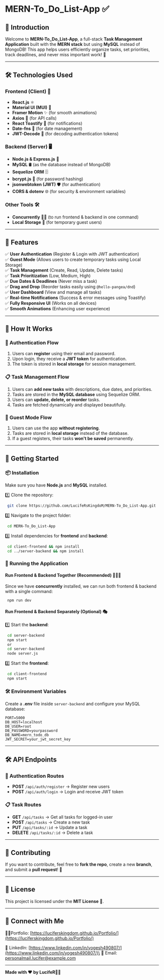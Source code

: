 # MERN-To\_Do\_List-App ✅

## 🚀 Introduction

Welcome to **MERN-To\_Do\_List-App**, a full-stack **Task Management Application** built with the **MERN stack** but using **MySQL** instead of MongoDB! This app helps users efficiently organize tasks, set priorities, track deadlines, and never miss important work! 🎯

---

## 🛠️ Technologies Used

### Frontend (Client) 🎨

- **React.js** ⚛️
- **Material UI (MUI)** 🎨
- **Framer Motion** ✨ (for smooth animations)
- **Axios** 🔄 (for API calls)
- **React Toastify** 🍞 (for notifications)
- **Date-fns** 📅 (for date management)
- **JWT-Decode** 🔐 (for decoding authentication tokens)

### Backend (Server) 🖥️

- **Node.js & Express.js** 🚀
- **MySQL** 🛢️ (as the database instead of MongoDB)
- **Sequelize ORM** 🗄️
- **bcrypt.js** 🔐 (for password hashing)
- **jsonwebtoken (JWT)** 🛡️ (for authentication)
- **CORS & dotenv** 🌐 (for security & environment variables)

### Other Tools 🛠️

- **Concurrently** 🏃‍♂️ (to run frontend & backend in one command)
- **Local Storage** 💾 (for temporary guest users)

---

## 🎯 Features

✅ **User Authentication** (Register & Login with JWT authentication)\
✅ **Guest Mode** (Allows users to create temporary tasks using Local Storage)\
✅ **Task Management** (Create, Read, Update, Delete tasks)\
✅ **Task Prioritization** (Low, Medium, High)\
✅ **Due Dates & Deadlines** (Never miss a task)\
✅ **Drag and Drop** (Reorder tasks easily using `@hello-pangea/dnd`)\
✅ **User Dashboard** (View and manage all tasks)\
✅ **Real-time Notifications** (Success & error messages using Toastify)\
✅ **Fully Responsive UI** (Works on all devices)\
✅ **Smooth Animations** (Enhancing user experience)

---

## 🚀 How It Works

### 🔐 Authentication Flow

1. Users can **register** using their email and password.
2. Upon login, they receive a **JWT token** for authentication.
3. The token is stored in **local storage** for session management.

### 📋 Task Management Flow

1. Users can **add new tasks** with descriptions, due dates, and priorities.
2. Tasks are stored in the **MySQL database** using Sequelize ORM.
3. Users can **update, delete, or reorder** tasks.
4. Tasks are fetched dynamically and displayed beautifully.

### 🏃 Guest Mode Flow

1. Users can use the app **without registering**.
2. Tasks are stored in **local storage** instead of the database.
3. If a guest registers, their tasks **won't be saved** permanently.

---

## 🏁 Getting Started

### 📦 Installation

Make sure you have **Node.js** and **MySQL** installed.

1️⃣ Clone the repository:

```bash
 git clone https://github.com/LucifeRsKingdoM/MERN-To_Do_List-App.git
```

2️⃣ Navigate to the project folder:

```bash
 cd MERN-To_Do_List-App
```

3️⃣ Install dependencies for **frontend** and **backend**:

```bash
 cd client-frontend && npm install
 cd ../server-backend && npm install
```

### 🚀 Running the Application

#### Run Frontend & Backend Together (Recommended) 🏃‍♂️💨

Since we have **concurrently** installed, we can run both frontend & backend with a single command:

```bash
 npm run dev
```

#### Run Frontend & Backend Separately (Optional) 🎭

1️⃣ Start the **backend**:

```bash
 cd server-backend
 npm start
 or
 cd server-backend
 node server.js
```

2️⃣ Start the **frontend**:

```bash
 cd client-frontend
 npm start
```

### 🛠️ Environment Variables

Create a **.env** file inside `server-backend` and configure your MySQL database:

```
PORT=5000
DB_HOST=localhost
DB_USER=root
DB_PASSWORD=yourpassword
DB_NAME=mern_todo_db
JWT_SECRET=your_jwt_secret_key
```

---

## 🛠️ API Endpoints

### 🔐 Authentication Routes

- **POST** `/api/auth/register` → Register new users
- **POST** `/api/auth/login` → Login and receive JWT token

### 📋 Task Routes

- **GET** `/api/tasks` → Get all tasks for logged-in user
- **POST** `/api/tasks` → Create a new task
- **PUT** `/api/tasks/:id` → Update a task
- **DELETE** `/api/tasks/:id` → Delete a task

---

## 🤝 Contributing

If you want to contribute, feel free to **fork the repo**, create a new **branch**, and submit a **pull request**! 🎉

---

## 📜 License

This project is licensed under the **MIT License** 📜.

---

## 🚀 Connect with Me

👨‍💻Portfolio: [https://luciferskingdom.github.io/Portfolio/](https://luciferskingdom.github.io/Portfolio/)

🔗 LinkedIn: [https://www.linkedin.com/in/yogesh490807/](https://www.linkedin.com/in/yogesh490807/)\
📧 Email: [personalmail.lucifer@example.com](mailto\:personalmail.lucifer@example.com)

---

**Made with ❤️ by LucifeR**🎨🚀

